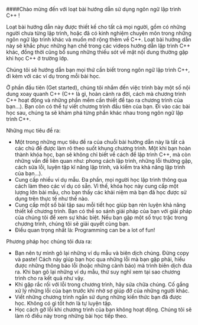 ####Chào mừng đến với loạt bài hướng dẫn sử dụng ngôn ngữ lập trình C++ !

Loạt bài hướng dẫn này được thiết kế cho tất cả mọi người, gồm có những người chưa từng lập trình, hoặc đã có kinh nghiệm chuyên môn trong những ngôn ngữ lập trình khác và muốn mở rộng thêm về C++. Loạt bài hướng dẫn này sẽ khắc phục những hạn chế trong các videos hướng dẫn lập trình C++ khác, đồng thời cũng bổ sung những thiếu sót về mặt nội dung thường gặp khi học C++ ở trường lớp.

Chúng tôi sẽ hướng dẫn bạn mọi thứ cần biết trong ngôn ngữ lập trình C++, đi kèm với các ví dụ trong mỗi bài học.

Ở phần đầu tiên (Get started), chúng tôi nhắm đến việc trình bày một số nội dung xoay quanh C++ (C++ là gì, hoàn cảnh ra đời, cách mà chương trình C++ hoạt động và những phần mềm cần thiết để tạo ra chương trình của bạn...). Bạn còn có thể tự viết chương trình đầu tiên của bạn. Đi vào các bài học sau, chúng ta sẽ khám phá từng phần khác nhau trong ngôn ngữ lập trình C++.

Những mục tiêu đề ra:

- Một trong những mục tiêu đề ra của chuỗi bài hướng dẫn này là tất cả các chủ đề được làm rõ theo suốt khung chương trình. Một khi bạn hoàn thành khóa học, bạn sẽ không chỉ biết về cách để lập trình C++, mà còn những vấn đề liên quan như: phong cách lập trình, những lỗi thường gặp, cách sửa lỗi, luyện tập kĩ năng lập trình, và kiểm tra khả năng lập trình của bạn...).
- Cung cấp nhiều ví dụ mẫu. Đa phần, mọi người học lập trình thông qua cách làm theo các ví dụ có sẵn. Vì thế, khóa học này cung cấp một lượng lớn bài mẫu, cho bạn thấy các khải niệm mà bạn đã học được sử dụng trên thực tế như thế nào.
- Cung cấp một số bài tập sau mỗi tiết học giúp bạn rèn luyện khả năng thiết kế chương trình. Bạn có thể so sánh giải pháp của bạn với giải pháp của chúng tôi để xem sự khác biệt. Nếu bạn gặp một số trục trặc trong chương trình, chúng tôi sẽ giải quyết cùng bạn.
- Điều quan trọng nhất là: Programming can be a lot of fun!

Phương pháp học chúng tôi đưa ra:

- Bạn nên tự mình gõ lại những ví dụ mẫu và biên dịch chúng. Đừng copy và paste! Cách này giúp bạn học qua những lỗi mà bạn gặp phải, hiểu được những thông báo lỗi (hoặc những cảnh báo) mà trình biên dịch đưa ra. Khi bạn gõ lại những ví dụ mẫu, thử suy nghĩ xem tại sao chương trình cho ra kết quả như vậy.
- Khi gặp rắc rối với lỗi trong chương trình, hãy sửa chữa chúng. Cố gắng xử lý những lỗi của bạn trước khi nhờ sợ giúp đỡ của những người khác.
- Viết những chương trình ngắn sử dụng những kiến thức bạn đã được học. Không có gì tốt hơn là tự luyện tập.
- Học cách gỡ lỗi khi chương trình của bạn không hoạt động. Chúng tôi sẽ làm rõ điều này trong những bài học tiếp theo.
